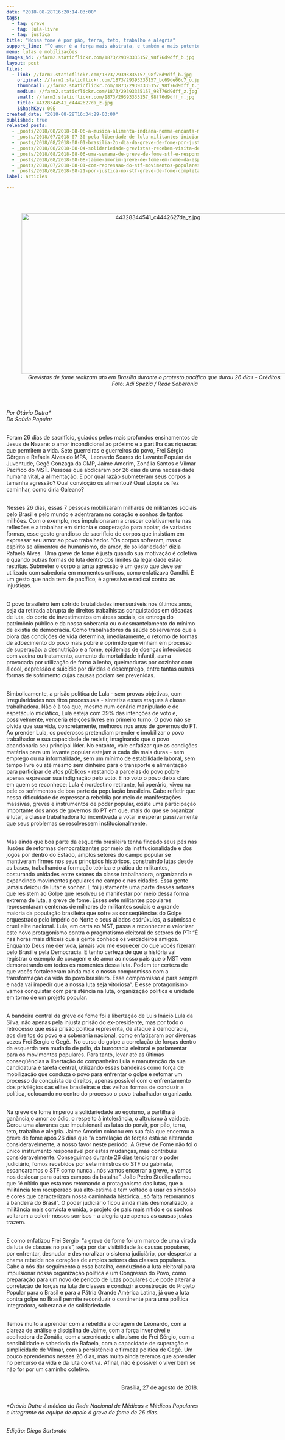 ```yaml
---
date: "2018-08-28T16:20:14-03:00"
tags:
  - tag: greve
  - tag: lula-livre
  - tag: justiça
title: "Nossa fome é por pão, terra, teto, trabalho e alegria"
support_line: "“O amor é a força mais abstrata, e também a mais potente, que há no mundo” - Mahatma Gandhi\nOtávio Dutra*"
menu: lutas e mobilizações
images_hd: //farm2.staticflickr.com/1873/29393335157_98f76d9dff_b.jpg
layout: post
files:
  - link: //farm2.staticflickr.com/1873/29393335157_98f76d9dff_b.jpg
    original: //farm2.staticflickr.com/1873/29393335157_bc69de66c7_o.jpg
    thumbnail: //farm2.staticflickr.com/1873/29393335157_98f76d9dff_t.jpg
    medium: //farm2.staticflickr.com/1873/29393335157_98f76d9dff_z.jpg
    small: //farm2.staticflickr.com/1873/29393335157_98f76d9dff_n.jpg
    title: 44328344541_c4442627da_z.jpg
    $$hashKey: 09E
created_date: "2018-08-28T16:34:29-03:00"
published: true
releated_posts:
  - _posts/2018/08/2018-08-06-a-musica-alimenta-indiana-nomma-encanta-militantes-grevistas-por-justica-no-stf.md
  - _posts/2018/07/2018-07-30-pela-liberdade-de-lula-militantes-iniciam-greve-de-fome-e-cobram-justica-no-stf.md
  - _posts/2018/08/2018-08-01-brasilia-2o-dia-da-greve-de-fome-por-justica-no-stf.md
  - _posts/2018/08/2018-08-04-solidariedade-grevistas-recebem-visita-de-manuela-d-avila-e-eugenio-aragao.md
  - _posts/2018/08/2018-08-06-uma-semana-de-greve-de-fome-stf-e-responsavel-por-vidas-de-militantes.md
  - _posts/2018/08/2018-08-08-jaime-amorim-greve-de-fome-em-nome-da-esperanca.md
  - _posts/2018/07/2018-08-01-com-repressao-do-stf-movimentos-populares-dao-inicio-a-greve-de-fome-em-brasilia.md
  - _posts/2018/08/2018-08-21-por-justica-no-stf-greve-de-fome-completa-22-dias.md
label: articles

---
```

<p>&nbsp;</p>

<div style="text-align:center">
<figure class="image" style="display:inline-block"><img alt="44328344541_c4442627da_z.jpg" height="421" src="//farm2.staticflickr.com/1873/29393335157_98f76d9dff_b.jpg" width="700" />
<figcaption><em>Grevistas de fome realizam ato em Bras&iacute;lia durante o protesto pac&iacute;fico que durou 26 dias - Cr&eacute;ditos: Foto: Adi Spezia / Rede Soberania</em></figcaption>
</figure>
</div>

<p>&nbsp;</p>

<p><em>Por Ot&aacute;vio Dutra*<br />
Do&nbsp;Sa&uacute;de Popular</em></p>

<p><br />
Foram 26 dias de sacrif&iacute;cio, guiados pelos mais profundos ensinamentos de Jesus de Nazar&eacute;: o amor incondicional ao pr&oacute;ximo e a partilha das riquezas que permitem a vida. Sete guerreiras e guerreiros do povo, Frei S&eacute;rgio G&ouml;rgen e Rafaela Alves do MPA,&nbsp; Leonardo Soares do Levante Popular da Juventude, Geg&ecirc; Gonzaga da CMP, Jaime Amorim, Zon&aacute;lia Santos e Vilmar Pac&iacute;fico do MST. Pessoas que abdicaram por 26 dias de uma necessidade humana vital, a alimenta&ccedil;&atilde;o. E por qual raz&atilde;o submeteram seus corpos a tamanha agress&atilde;o? Qual convic&ccedil;&atilde;o os alimentou? Qual utopia os fez caminhar, como diria Galeano?</p>

<p><br />
Nesses 26 dias, essas 7 pessoas mobilizaram milhares de militantes sociais pelo Brasil e pelo mundo e adentraram no cora&ccedil;&atilde;o e sonhos de tantos milh&otilde;es. Com o exemplo, nos impulsionaram a crescer coletivamente nas reflex&otilde;es e a trabalhar em sintonia e coopera&ccedil;&atilde;o para apoiar, de variadas formas, esse gesto grandioso de sacrif&iacute;cio de corpos que insistiam em expressar seu amor ao povo trabalhador. &ldquo;Os corpos sofreram, mas o esp&iacute;rito se alimentou de humanismo, de amor, de solidariedade&rdquo; dizia Rafaela Alves.&nbsp; Uma greve de fome &eacute; justa quando sua motiva&ccedil;&atilde;o &eacute; coletiva e quando outras formas de luta dentro dos limites da legalidade est&atilde;o restritas. Submeter o corpo a tanta agress&atilde;o &eacute; um gesto que deve ser utilizado com sabedoria em momentos cr&iacute;ticos, como enfatizava Gandhi. &Eacute; um gesto que nada tem de pac&iacute;fico, &eacute; agressivo e radical contra as injusti&ccedil;as.</p>

<p><br />
O povo brasileiro tem sofrido brutalidades imensur&aacute;veis nos &uacute;ltimos anos, seja da retirada abrupta de direitos trabalhistas conquistados em d&eacute;cadas de luta, do corte de investimentos em &aacute;reas sociais, da entrega do patrim&ocirc;nio p&uacute;blico e da nossa soberania ou o desmantelamento do m&iacute;nimo de existia de democracia. Como trabalhadores da sa&uacute;de observamos que a piora das condi&ccedil;&otilde;es de vida determina, imediatamente, o retorno de formas de adoecimento do povo mais pobre e oprimido que vinham em processo de supera&ccedil;&atilde;o: a desnutri&ccedil;&atilde;o e a fome, epidemias de doen&ccedil;as infecciosas com vacina ou tratamento, aumento da mortalidade infantil, asma provocada por utiliza&ccedil;&atilde;o de forno &agrave; lenha, queimaduras por cozinhar com &aacute;lcool, depress&atilde;o e suic&iacute;dio por d&iacute;vidas e desemprego, entre tantas outras formas de sofrimento cujas causas podiam ser prevenidas.&nbsp; &nbsp;&nbsp;</p>

<p><br />
Simbolicamente, a pris&atilde;o pol&iacute;tica de Lula - sem provas objetivas, com irregularidades nos ritos processuais - sintetiza esses ataques &agrave; classe trabalhadora. N&atilde;o &eacute; &agrave; toa que, mesmo num cen&aacute;rio manipulado e de espet&aacute;culo midi&aacute;tico, Lula esteja com 39% das inten&ccedil;&otilde;es de voto e, possivelmente, venceria elei&ccedil;&otilde;es livres em primeiro turno. O povo n&atilde;o se olvida que sua vida, concretamente, melhorou nos anos de governos do PT. Ao prender Lula, os poderosos pretendiam prender e imobilizar o povo trabalhador e sua capacidade de resistir, imaginando que o povo abandonaria seu principal l&iacute;der. No entanto, vale enfatizar que as condi&ccedil;&otilde;es mat&eacute;rias para um levante popular estejam a cada dia mais duras - sem emprego ou na informalidade, sem um m&iacute;nimo de estabilidade laboral, sem tempo livre ou at&eacute; mesmo sem dinheiro para o transporte e alimenta&ccedil;&atilde;o para participar de atos p&uacute;blicos - restando a parcelas do povo pobre apenas expressar sua indigna&ccedil;&atilde;o pelo voto. E no voto o povo deixa claro em quem se reconhece: Lula &eacute; nordestino retirante, foi oper&aacute;rio, viveu na pele os sofrimentos de boa parte da popula&ccedil;&atilde;o brasileira. Cabe refletir que nessa dificuldade de expressar a rebeldia por meio de manifesta&ccedil;&otilde;es massivas, greves e instrumentos de poder popular, existe uma participa&ccedil;&atilde;o importante dos anos de governos do PT em que, mais do que se organizar e lutar, a classe trabalhadora foi incentivada a votar e esperar passivamente que seus problemas se resolvessem institucionalmente.&nbsp;</p>

<p><br />
Mas ainda que boa parte da esquerda brasileira tenha fincado seus p&eacute;s nas ilus&otilde;es de reformas democratizantes por meio da institucionalidade e dos jogos por dentro do Estado, amplos setores do campo popular se mantiveram firmes nos seus princ&iacute;pios hist&oacute;ricos, construindo lutas desde as bases, trabalhando a forma&ccedil;&atilde;o te&oacute;rica e pr&aacute;tica de militantes, costurando unidades entre setores da classe trabalhadora, organizando e expandindo movimentos populares no campo e nas cidades. Essa gente jamais deixou de lutar e sonhar. E foi justamente uma parte desses setores que resistem ao Golpe que resolveu se manifestar por meio dessa forma extrema de luta, a greve de fome. Esses sete militantes populares representaram centenas de milhares de militantes sociais e a grande maioria da popula&ccedil;&atilde;o brasileira que sofre as conseq&uuml;&ecirc;ncias do Golpe orquestrado pelo Imp&eacute;rio do Norte e seus aliados esdr&uacute;xulos, a submissa e cruel elite nacional. Lula, em carta ao MST, passa a reconhecer e valorizar este novo protagonismo contra o pragmatismo eleitoral de setores do PT: &ldquo;&Eacute; nas horas mais dif&iacute;ceis que a gente conhece os verdadeiros amigos. Enquanto Deus me der vida, jamais vou me esquecer do que voc&ecirc;s fizeram pelo Brasil e pela Democracia. E tenho certeza de que a hist&oacute;ria vai registrar o exemplo de coragem e de amor ao nosso pa&iacute;s que o MST vem demonstrando em todos os momentos dessa luta. Podem ter certeza de que voc&ecirc;s fortaleceram ainda mais o nosso compromisso com a transforma&ccedil;&atilde;o da vida do povo brasileiro. Esse compromisso &eacute; para sempre e nada vai impedir que a nossa luta seja vitoriosa&rdquo;. E esse protagonismo vamos conquistar com persist&ecirc;ncia na luta, organiza&ccedil;&atilde;o pol&iacute;tica e unidade em torno de um projeto popular.&nbsp;&nbsp;</p>

<p><br />
A bandeira central da greve de fome foi a liberta&ccedil;&atilde;o de Luis In&aacute;cio Lula da Silva, n&atilde;o apenas pela injusta pris&atilde;o do ex-presidente, mas por todo o retrocesso que essa pris&atilde;o pol&iacute;tica representa, de ataque &agrave; democracia, aos direitos do povo e a soberania nacional, como enfatizaram por diversas vezes Frei Sergio e Geg&ecirc;.&nbsp; No curso do golpe a correla&ccedil;&atilde;o de for&ccedil;as dentro da esquerda tem mudado de p&oacute;lo, da burocracia eleitoral e parlamentar para os movimentos populares. Para tanto, levar at&eacute; as &uacute;ltimas conseq&uuml;&ecirc;ncias a liberta&ccedil;&atilde;o do companheiro Lula e manuten&ccedil;&atilde;o da sua candidatura &eacute; tarefa central, utilizando essas bandeiras como for&ccedil;a de mobiliza&ccedil;&atilde;o que conduza o povo para enfrentar o golpe e retomar um processo de conquista de direitos, apenas poss&iacute;vel com o enfrentamento dos privil&eacute;gios das elites brasileiras e das velhas formas de conduzir a pol&iacute;tica, colocando no centro do processo o povo trabalhador organizado.&nbsp;&nbsp;</p>

<p><br />
Na greve de fome imperou a solidariedade ao ego&iacute;smo, a partilha &agrave; gan&acirc;ncia,o amor ao &oacute;dio, o respeito &agrave; intoler&acirc;ncia, o altru&iacute;smo &agrave; vaidade. Gerou uma alavanca que impulsionar&aacute; as lutas do porvir, por p&atilde;o, terra, teto, trabalho e alegria. Jaime Amorim colocou em sua fala que encerrou a greve de fome ap&oacute;s 26 dias que &rdquo;a correla&ccedil;&atilde;o de for&ccedil;as est&aacute; se alterando consideravelmente, a nosso favor neste per&iacute;odo. A Greve de Fome n&atilde;o foi o &uacute;nico instrumento respons&aacute;vel por estas mudan&ccedil;as, mas contribuiu consideravelmente. Conseguimos durante 26 dias tencionar o poder judici&aacute;rio, fomos recebidos por sete ministros do STF ou gabinete, escancaramos o STF como nunca&hellip;n&oacute;s vamos encerrar a greve, e vamos nos deslocar para outros campos da batalha&rdquo;. Jo&atilde;o Pedro Stedile afirmou que &ldquo;&eacute; n&iacute;tido que estamos retomando o protagonismo das lutas, que a milit&acirc;ncia tem recuperado sua alto-estima e tem voltado a usar os s&iacute;mbolos e cores que caracterizam nossa caminhada hist&oacute;rica&hellip;s&oacute; falta retomarmos a bandeira do Brasil&rdquo;. O poder judici&aacute;rio ficou ainda mais desmoralizado, a milit&acirc;ncia mais convicta e unida, o projeto de pa&iacute;s mais n&iacute;tido e os sonhos voltaram a colorir nossos sorrisos - a alegria que apenas as causas justas trazem.</p>

<p><br />
E como enfatizou Frei Sergio&nbsp; &ldquo;a greve de fome foi um marco de uma virada da luta de classes no pa&iacute;s&rdquo;, seja por dar visibilidade &agrave;s causas populares, por enfrentar, desnudar e desmoralizar o sistema judici&aacute;rio, por despertar a chama rebelde nos cora&ccedil;&otilde;es de amplos setores das classes populares. Cabe a n&oacute;s dar seguimento a essa batalha, conduzindo a luta eleitoral para impulsionar nossa organiza&ccedil;&atilde;o pol&iacute;tica e um Congresso do Povo, como prepara&ccedil;&atilde;o para um novo de per&iacute;odo de lutas populares que pode alterar a correla&ccedil;&atilde;o de for&ccedil;as na luta de classes e conduzir a constru&ccedil;&atilde;o do Projeto Popular para o Brasil e para a P&aacute;tria Grande Am&eacute;rica Latina, j&aacute; que a luta contra golpe no Brasil permite reconduzir o continente para uma pol&iacute;tica integradora, soberana e de solidariedade.&nbsp;</p>

<p><br />
Temos muito a aprender com a rebeldia e coragem de Leonardo, com a clareza de an&aacute;lise e disciplina de Jaime, com a for&ccedil;a invenc&iacute;vel e acolhedora de Zon&aacute;lia, com a serenidade e altru&iacute;smo de Frei S&eacute;rgio, com a sensibilidade e sabedoria de Rafaela, com a capacidade de supera&ccedil;&atilde;o e simplicidade de Vilmar, com a persist&ecirc;ncia e firmeza pol&iacute;tica de Geg&ecirc;. Um pouco aprendemos nesses 26 dias, mas muito ainda teremos que aprender no percurso da vida e da luta coletiva. Afinal, n&atilde;o &eacute; poss&iacute;vel o viver bem se n&atilde;o for por um caminho coletivo.</p>

<p style="text-align: right;"><br />
Bras&iacute;lia, 27 de agosto de 2018.</p>

<p><br />
<em>*Ot&aacute;vio Dutra &eacute; m&eacute;dico da Rede Nacional de M&eacute;dicas e M&eacute;dicos Populares e integrante da equipe de apoio &agrave; greve de fome de 26 dias.</em></p>

<p><br />
<em>Edi&ccedil;&atilde;o: Diego Sartorato</em></p>
